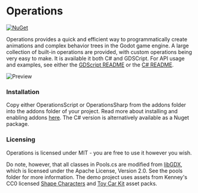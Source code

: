 # Operations
[![NuGet](https://img.shields.io/nuget/v/GodotOperations.svg)](https://www.nuget.org/packages/GodotOperations/)

Operations provides a quick and efficient way to programmatically create animations and complex behavior trees in the Godot game engine. A large collection of built-in operations are provided, with custom operations being very easy to make. It is available it both C# and GDSCript. For API usage and examples, see either the [GDScript README](https://github.com/chrisizeful/Operations/tree/main/addons/OperationsScript) or the [C# README](https://github.com/chrisizeful/Operations/tree/main/addons/OperationsSharp).

![Preview](https://i.imgur.com/HE5rFuH.gif)

### Installation
Copy either OperationsScript or OperationsSharp from the addons folder into the addons folder of your project. Read more about installing and enabling addons [here](https://docs.godotengine.org/en/stable/tutorials/plugins/editor/installing_plugins.html). The C# version is alternatively available as a Nuget package.

### Licensing
Operations is licensed under MIT - you are free to use it however you wish.

Do note, however, that all classes in Pools.cs are modified from [libGDX](https://github.com/libgdx/libgdx), which is licensed under the Apache License, Version 2.0. See the pools folder for more information. The demo project uses assets from Kenney's CC0 licensed [Shape Characters](https://kenney.nl/assets/shape-characters) and [Toy Car Kit](https://kenney.nl/assets/toy-car-kit) asset packs.
